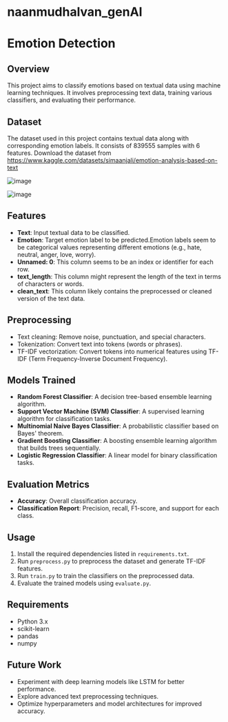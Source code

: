 # naanmudhalvan_genAI
# Emotion Detection 

## Overview
This project aims to classify emotions based on textual data using machine learning techniques. It involves preprocessing text data, training various classifiers, and evaluating their performance.

## Dataset
The dataset used in this project contains textual data along with corresponding emotion labels. It consists of 839555 samples with 6 features. Download the dataset from https://www.kaggle.com/datasets/simaanjali/emotion-analysis-based-on-text 

![image](https://github.com/madulika-prabu/naanmudhalvan_genAI/assets/131234604/957a5396-5e89-4ff8-a703-22a77bc5c92c)

![image](https://github.com/madulika-prabu/naanmudhalvan_genAI/assets/131234604/45d2471a-26b3-4492-8868-9e5318978c02)



## Features
- **Text**: Input textual data to be classified.
- **Emotion**: Target emotion label to be predicted.Emotion labels seem to be categorical values representing different emotions (e.g., hate, neutral, anger, love, worry).
- **Unnamed: 0**: This column seems to be an index or identifier for each row.
- **text_length**: This column might represent the length of the text in terms of characters or words.
- **clean_text**: This column likely contains the preprocessed or cleaned version of the text data.

## Preprocessing
- Text cleaning: Remove noise, punctuation, and special characters.
- Tokenization: Convert text into tokens (words or phrases).
- TF-IDF vectorization: Convert tokens into numerical features using TF-IDF (Term Frequency-Inverse Document Frequency).

## Models Trained
- **Random Forest Classifier**: A decision tree-based ensemble learning algorithm.
- **Support Vector Machine (SVM) Classifier**: A supervised learning algorithm for classification tasks.
- **Multinomial Naive Bayes Classifier**: A probabilistic classifier based on Bayes' theorem.
- **Gradient Boosting Classifier**: A boosting ensemble learning algorithm that builds trees sequentially.
- **Logistic Regression Classifier**: A linear model for binary classification tasks.

## Evaluation Metrics
- **Accuracy**: Overall classification accuracy.
- **Classification Report**: Precision, recall, F1-score, and support for each class.

## Usage
1. Install the required dependencies listed in `requirements.txt`.
2. Run `preprocess.py` to preprocess the dataset and generate TF-IDF features.
3. Run `train.py` to train the classifiers on the preprocessed data.
4. Evaluate the trained models using `evaluate.py`.

## Requirements
- Python 3.x
- scikit-learn
- pandas
- numpy

## Future Work
- Experiment with deep learning models like LSTM for better performance.
- Explore advanced text preprocessing techniques.
- Optimize hyperparameters and model architectures for improved accuracy.

